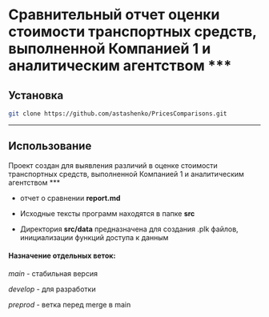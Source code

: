 # Сравнительный отчет оценки стоимости транспортных средств, выполненной Компанией 1 и аналитическим агентством ***

## Установка

```bash
git clone https://github.com/astashenko/PricesComparisons.git
```

---
## Использование

Проект создан для выявления различий в оценке стоимости транспортных средств,  выполненной Компанией 1 и аналитическим агентством ***

- отчет о сравнении **report.md**

- Исходные тексты программ находятся в папке **src**
  
- Директория **src/data** предназначена для создания .plk файлов, инициализации функций доступа к данным


####  Назначение отдельных веток:
*main* - стабильная версия

*develop* - для разработки

*preprod* - ветка перед merge в main
